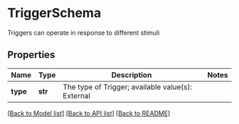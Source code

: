 # TriggerSchema

Triggers can operate in response to different stimuli

## Properties
Name | Type | Description | Notes
------------ | ------------- | ------------- | -------------
**type** | **str** | The type of Trigger; available value(s): External | 

[[Back to Model list]](../README.md#documentation-for-models) [[Back to API list]](../README.md#documentation-for-api-endpoints) [[Back to README]](../README.md)


